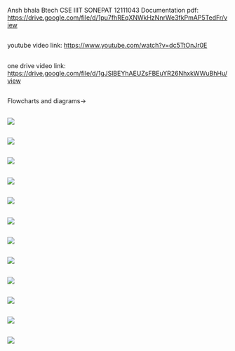 Ansh  bhala 
Btech CSE
IIIT SONEPAT
12111043
Documentation pdf: https://drive.google.com/file/d/1pu7fhREqXNWkHzNnrWe3fkPmAP5TedFr/view
##
youtube video link: https://www.youtube.com/watch?v=dc5TtOnJr0E
##
one drive video link: https://drive.google.com/file/d/1gJSlBEYhAEUZsFBEuYR26NhxkWWuBhHu/view
##
Flowcharts and diagrams->
##
![](https://github.com/Ansshhbhalla/moveinsync-bus-booking-system/blob/main/flow1.png)
##
##
![](https://github.com/Ansshhbhalla/moveinsync-bus-booking-system/blob/main/flow2.png)
##
##
![](https://github.com/Ansshhbhalla/moveinsync-bus-booking-system/blob/main/flow3.png)
##
##
![](https://github.com/Ansshhbhalla/moveinsync-bus-booking-system/blob/main/flow4.png)
##
##
![](https://github.com/Ansshhbhalla/moveinsync-bus-booking-system/blob/main/flow5.png)
##
##
![](https://github.com/Ansshhbhalla/moveinsync-bus-booking-system/blob/main/flow6.png)
##
##
![](https://github.com/Ansshhbhalla/moveinsync-bus-booking-system/blob/main/flow7.png)
##
##
![](https://github.com/Ansshhbhalla/moveinsync-bus-booking-system/blob/main/flow8.png)
##
##
![](https://github.com/Ansshhbhalla/moveinsync-bus-booking-system/blob/main/flow9.png)
##
##
![](https://github.com/Ansshhbhalla/moveinsync-bus-booking-system/blob/main/flow10.png)
##
##
![](https://github.com/Ansshhbhalla/moveinsync-bus-booking-system/blob/main/flow11.png)
##
##
![](https://github.com/Ansshhbhalla/moveinsync-bus-booking-system/blob/main/flow12.png)
##
